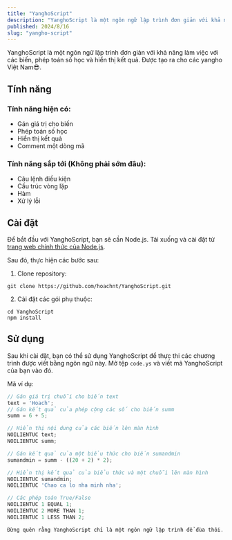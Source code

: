 ```yaml
---
title: "YanghoScript"
description: "YanghoScript là một ngôn ngữ lập trình đơn giản với khả năng làm việc với các biến, phép toán số học và hiển thị kết quả. Được tạo ra cho các yangho Việt Nam😎"
published: 2024/8/16
slug: "yangho-script"
---
```


YanghoScript là một ngôn ngữ lập trình đơn giản với khả năng làm việc với các biến, phép toán số học và hiển thị kết quả. Được tạo ra cho các yangho Việt Nam😎.

## Tính năng

### Tính năng hiện có:

-   Gán giá trị cho biến
-   Phép toán số học
-   Hiển thị kết quả
-   Comment một dòng mã

### Tính năng sắp tới (Không phải sớm đâu):

-   Câu lệnh điều kiện
-   Cấu trúc vòng lặp
-   Hàm
-   Xử lý lỗi

## Cài đặt

Để bắt đầu với YanghoScript, bạn sẽ cần Node.js. Tải xuống và cài đặt từ [trang web chính thức của Node.js](https://nodejs.org/).

Sau đó, thực hiện các bước sau:

1. Clone repository:

```
git clone https://github.com/hoachnt/YanghoScript.git
```

2. Cài đặt các gói phụ thuộc:

```
cd YanghoScript
npm install
```

## Sử dụng

Sau khi cài đặt, bạn có thể sử dụng YanghoScript để thực thi các chương trình được viết bằng ngôn ngữ này. Mở tệp `code.ys` và viết mã YanghoScript của bạn vào đó.

Mã ví dụ:

```javascript
// Gán giá trị chuỗi cho biến text
text = 'Hoach';
// Gán kết quả của phép cộng các số cho biến summ
summ = 6 + 5;

// Hiển thị nội dung của các biến lên màn hình
NOILIENTUC text;
NOILIENTUC summ;

// Gán kết quả của một biểu thức cho biến sumandmin
sumandmin = summ - ((20 + 2) * 2);

// Hiển thị kết quả của biểu thức và một chuỗi lên màn hình
NOILIENTUC sumandmin;
NOILIENTUC 'Chao ca lo nha minh nha';

// Các phép toán True/False
NOILIENTUC 1 EQUAL 1;
NOILIENTUC 2 MORE THAN 1;
NOILIENTUC 1 LESS THAN 2;

Đừng quên rằng YanghoScript chỉ là một ngôn ngữ lập trình để đùa thôi.
```
